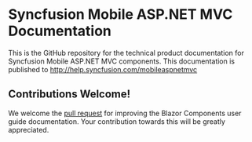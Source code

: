 # Syncfusion Mobile ASP.NET MVC Documentation

This is the GitHub repository for the technical product documentation for Syncfusion Mobile ASP.NET MVC components. This documentation is published to http://help.syncfusion.com/mobileaspnetmvc

## Contributions Welcome!

We welcome the [pull request](https://docs.github.com/en/github/managing-files-in-a-repository/editing-files-in-another-users-repository) for improving the Blazor Components user guide documentation. Your contribution towards this will be greatly appreciated.
